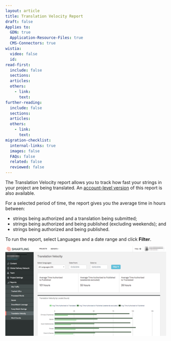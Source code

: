 ```yaml
---
layout: article
title: Translation Velocity Report
draft: false
Applies to:
  GDN: true
  Application-Resource-Files: true
  CMS-Connectors: true
wistia:
  video: false
  id:
read-first:
  include: false
  sections:
  articles:
  others:
    - link:
      text:
further-reading:
  include: false
  sections:
  articles:
  others:
    - link:
      text:
migration-checklist:
  internal-links: true
  images: false
  FAQs: false
  related: false
  reviewed: false
---
```



The Translation Velocity report allows you to track how fast your strings in your project are being translated. An [account-level version](/knowledge-base/articles/account-level-reports/) of this report is also available.

For a selected period of time, the report gives you the average time in hours between:

* strings being authorized and a translation being submitted;
* strings being authorized and being published (excluding weekends); and
* strings being authorized and being published.


To run the report, select Languages and a date range and click **Filter**.

![](/uploads/versions/download-10---x----1269-704x---.png)

